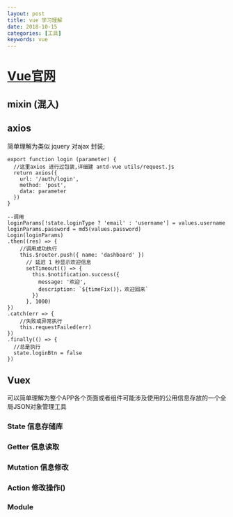 ```yaml
---
layout: post
title: vue 学习理解
date: 2018-10-15 
categories: [工具]
keywords: vue
---
```


# [Vue官网](https://cn.vuejs.org/)

## mixin (混入)

## axios 

简单理解为类似 jquery 对ajax 封装; 

```
export function login (parameter) {
  //这里axios 进行过包装,详细建 antd-vue utils/request.js
  return axios({
    url: '/auth/login',
    method: 'post',
    data: parameter
  })
}

--调用
loginParams[!state.loginType ? 'email' : 'username'] = values.username
loginParams.password = md5(values.password)
Login(loginParams)
.then((res) => {
    //调用成功执行
    this.$router.push({ name: 'dashboard' })
      // 延迟 1 秒显示欢迎信息
      setTimeout(() => {
        this.$notification.success({
          message: '欢迎',
          description: `${timeFix()}，欢迎回来`
        })
      }, 1000)
})
.catch(err => {    
    //失败或异常执行
    this.requestFailed(err)
})
.finally(() => {
  //总是执行
  state.loginBtn = false
})

```


## Vuex 

可以简单理解为整个APP各个页面或者组件可能涉及使用的公用信息存放的一个全局JSON对象管理工具

### State 信息存储库

### Getter 信息读取

### Mutation 信息修改

### Action 修改操作()

### Module 

